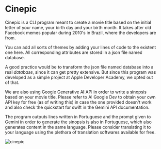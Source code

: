 #  Cinepic
Cinepic is a CLI program meant to create a movie title based on the initial letter of your name, your birth day and your
birth month. It takes after old Facebook memes popular during 2010's in Brazil, where the developers are from. 

You can add all sorts of themes by adding your lines of code to the existent one here. All corresponding attributes are 
stored in a json file named database. 

A good practice would be to transform the json file named database into a real *database*, since it can get pretty extensive.
But since this program was developed as a simple project at Apple Developer Academy, we opted out of that. 

We are also using Google Generative AI API in order to write a sinopsis based on your movie title. Please refer to AI Google 
Dev to obtain your own API key for free (as of writing this) in case the one provided doesn't work and also check the 
quickstart for swift in the Gemini API documentation. 

The program outputs lines written in Portuguese and the prompt given to Gemini in order to generate the sinopsis is also in
Portuguese, which also generates content in the same language. Please consider translating it to your language using the 
plethora of translation softwares available for free. 


![cinepic](./Sources/image_cinepic)
